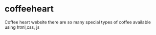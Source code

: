# coffeeheart
Coffee heart website there are so many special types of coffee available  using html,css, js
